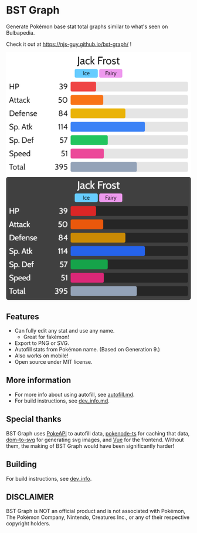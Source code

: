 # BST Graph

Generate Pokémon base stat total graphs similar to what's seen on Bulbapedia.

Check it out at https://njs-guy.github.io/bst-graph/ !

![Light mode](docs/images/example.png "Light mode")
![Dark mode](docs/images/example_dark.png "Dark mode")

## Features

- Can fully edit any stat and use any name.
    - Great for fakémon!
- Export to PNG or SVG.
- Autofill stats from Pokémon name. (Based on Generation 9.)
- Also works on mobile!
- Open source under MIT license.

## More information

- For more info about using autofill, see [autofill.md](docs/autofill.md).
- For build instructions, see [dev_info.md](docs/dev_info.md).

## Special thanks

BST Graph uses [PokeAPI](https://pokeapi.co/) to autofill data,
[pokenode-ts](https://pokenode-ts.vercel.app/) for caching that data,
[dom-to-svg](https://github.com/felixfbecker/dom-to-svg) for generating svg images,
and [Vue](https://vuejs.org/) for the frontend.
Without them, the making of BST Graph would have been significantly harder!

## Building

For build instructions, see [dev_info](docs/dev_info.md).

## DISCLAIMER

BST Graph is NOT an official product and is not associated with Pokémon,
The Pokémon Company, Nintendo, Creatures Inc.,
or any of their respective copyright holders.
